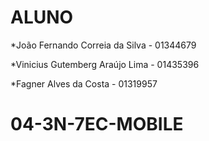 
# ALUNO

*João Fernando Correia da Silva - 01344679

*Vinicius Gutemberg Araújo Lima - 01435396

*Fagner Alves da Costa - 01319957

# 04-3N-7EC-MOBILE

